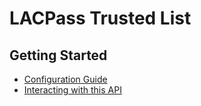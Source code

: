 # LACPass Trusted List

## Getting Started

- [Configuration Guide](docs/tech/configuration.md)
- [Interacting with this API](docs/API-Guide.md)
